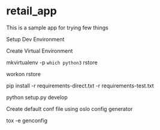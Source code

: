 # retail_app
This is a sample app for trying few things


Setup Dev Environment


Create Virtual Environment

mkvirtualenv -p `which python3` rstore

workon rstore

pip install -r requirements-direct.txt -r requirements-test.txt

python setup.py develop

Create default conf file using oslo config generator

tox -e genconfig